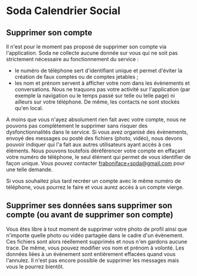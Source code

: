 # Soda Calendrier Social
## Supprimer son compte
Il n'est pour le moment pas proposé de supprimer son compte via l'application. Soda ne collecte aucune donnée sur vous qui ne soit pas strictement nécessaire au fonctionnement du service :
- le numéro de téléphone sert d'identifiant unique et permet d'éviter la création de faux comptes ou de comptes jetables ;
- les nom et prénom servent à afficher votre nom dans les évènements et conversations.
Nous ne traquons pas votre activité sur l'application (par exemple la navigation ou le temps passé sur telle ou telle page) ni ailleurs sur votre téléphone.
De même, les contacts ne sont stockés qu'en local.

A moins que vous n'ayez absolument rien fait avec votre compte, nous ne pouvons pas complètement le supprimer sans risquer des dysfonctionnalités dans le service.
Si vous avez organisé des évènements, envoyé des messages ou posté des fichiers (photo, vidéo), nous devons pouvoir indiquer qui l'a fait aux autres utilisateurs ayant accès à ces éléments.
Nous pouvons toutefois déréférencer votre compte en effaçant votre numéro de téléphone, le seul élément qui permet de vous identifier de façon unique.
Vous pouvez contacter fraboniface+soda@gmail.com pour une telle demande.

Si vous souhaitez plus tard recréer un compte avec le même numéro de téléphone, vous pourrez le faire et vous aurez accès à un compte vierge.

## Supprimer ses données sans supprimer son compte (ou avant de supprimer son compte)
Vous êtes libre à tout moment de supprimer votre photo de profil ainsi que n'importe quelle photo ou vidéo partagée dans le cadre d'un évènement.
Ces fichiers sont alors réellement supprimés et nous n'en gardons aucune trace.
De même, vous pouvez modifier vos nom et prénom à volonté.
Les données liées à un évènement sont entièrement effacées quand vous l'annulez.
Il n'est pas encore possible de supprimer les messages mais vous le pourrez bientôt.
